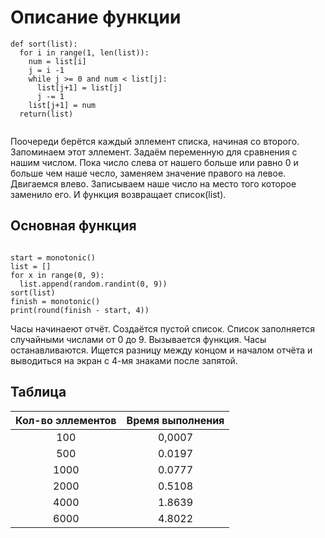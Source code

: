 # Описание функции

```
def sort(list):
  for i in range(1, len(list)):
    num = list[i]
    j = i -1
    while j >= 0 and num < list[j]:
      list[j+1] = list[j]
      j -= 1
    list[j+1] = num
  return(list)
  
```

Поочереди берётся каждый эллемент списка, начиная со второго.
Запоминаем этот эллемент.
Задаём переменную для сравнения с нашим числом.
Пока число слева от нашего больше или равно 0 и больше чем наше чесло, заменяем значение правого на левое.
Двигаемся влево.
Записываем наше число на место того которое заменило его.
И функция возвращает список(list).

## Основная функция

```

start = monotonic()
list = []
for x in range(0, 9):
  list.append(random.randint(0, 9))
sort(list)
finish = monotonic()
print(round(finish - start, 4))

```

Часы начинаеют отчёт.
Создаётся пустой список.
Список заполняется случайными числами от 0 до 9.
Вызывается функция.
Часы останавливаются.
Ищется разницу между концом и началом отчёта и выводиться на экран с 4-мя знаками после запятой.

## Таблица 

|Кол-во эллементов|Время выполнения|
|:-:|:-:|
|100|0,0007|
|500|0.0197|
|1000|0.0777|
|2000|0.5108|
|4000|1.8639|
|6000|4.8022|
